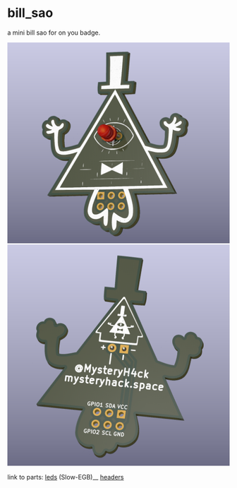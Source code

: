 # bill_sao
a mini bill sao for on you badge.

![front](pictures/01.png)
![Back](pictures/02.png)

link to parts:
[leds][df1] (Slow-EGB)__
[headers][df2]

 [df1]: <https://aliexpress.com/item/32284863676.html>
 [df2]: <https://aliexpress.com/item/32623553746.html>